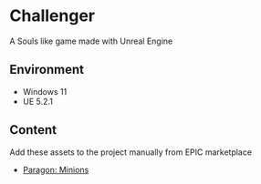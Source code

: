 # Challenger
A Souls like game made with Unreal Engine

## Environment
- Windows 11
- UE 5.2.1

## Content
Add these assets to the project manually from EPIC marketplace
- [Paragon: Minions](https://www.unrealengine.com/marketplace/en-US/product/paragon-minions)
